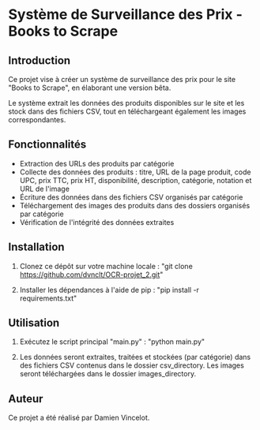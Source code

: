 # Système de Surveillance des Prix - Books to Scrape

## Introduction

Ce projet vise à créer un système de surveillance des prix pour le site "Books to Scrape", en élaborant une version bêta. 

Le système extrait les données des produits disponibles sur le site et les stock dans des fichiers CSV, tout en téléchargeant également les images correspondantes.


## Fonctionnalités

- Extraction des URLs des produits par catégorie
- Collecte des données des produits : titre, URL de la page produit, code UPC, prix TTC, prix HT, disponibilité, description, catégorie, notation et URL de l'image
- Écriture des données dans des fichiers CSV organisés par catégorie
- Téléchargement des images des produits dans des dossiers organisés par catégorie
- Vérification de l'intégrité des données extraites


## Installation

1. Clonez ce dépôt sur votre machine locale :
   "git clone https://github.com/dvnclt/OCR-projet_2.git"

2. Installer les dépendances à l'aide de pip :
   "pip install -r requirements.txt"
   

## Utilisation

1. Exécutez le script principal "main.py" :
   "python main.py"

2. Les données seront extraites, traitées et stockées (par catégorie) dans des fichiers CSV contenus dans le dossier csv_directory.
   Les images seront téléchargées dans le dossier images_directory.

## Auteur

Ce projet a été réalisé par Damien Vincelot.